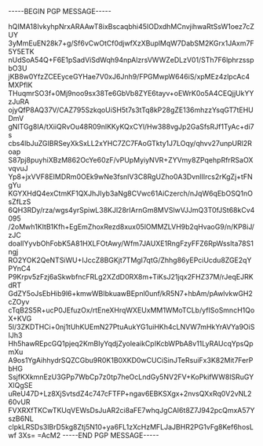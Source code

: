 -----BEGIN PGP MESSAGE-----

hQIMA18IvkyhpNrxARAAwT8ixBscaqbhi45IODxdhMCnvjihwaRtSsW1oez7cZUY
3yMmEuEN28k7+g/Sf6vCwOtCf0djwfXzXBuplMqW7DabSM2KGrx1JAxm7F5Y5ETK
nUdSoA54Q+F6E1pSadViSdWqh94npAlzrsVWWZeDLzV01/STh7F6lphrzsspbO3U
jKB8w0YfzZCEEyceGYHae7V0xJ6Jnh9/FPGMwpW646iS/xpMEz4zlpcAc4MXPfIK
THuqmrSO3f+0Mj9noo9sx38Te6GbVb8ZYE6tayv+oEWrK0o5A4CEQjjUkYYzJuRA
ojyQfP8AQ37V/CAZ795SzkqoUiSH5t7s3tTq8kP28gZE136mhzzYsqGT7tEHUDmV
gNlTGg8IA/tXiiQRvOu48R09nlKKyKQxCYl/Hw388vgJp2GaSfsRJf1TyAc+di7s
cbs4lbJuZGIBRSeyXkSxLL2xYHC7ZC7FAoGTkty1J7LOqy/qhvv27unpURl2Roap
S87pj8puyhiXBzM862OcYe60zF/vPUpMyiyNVR+ZYVmy8ZPqehpRfrRSaOXvqvuJ
Yp8+jxVVF8EIMDRm0OEk9wNe3fsnlV3C8RgUZho0A3DvnlIIrcs2rKgZj+tFNgYu
KGYXHdQ4exCtmKF1QXJhJIyb3aNg8CVwc61AiCzerch/nJqW6qEbOSQ1nOsZfLzS
6QH3RDy/rza/wgs4yrSpiwL38KJl28rIArnGm8MVSlwVJJmQ3T0fJSt68kCv4095
/2oMwh1KItB1Kfh+EgEmZhoxRezd8xux05lOMMZLVH9b2qHvaoG9/n/KP8iJ/zJC
doalIYyvbOhFobK5A81HXLFOtAwy/Wfm7JAUXE1RngFzyFFZ6RpWsslta78S1ngj
RO2YOK2QeNTSiWU+IJccZ8BGKjt7TMgI7qtG/Zhhg86yEPciUcdu8ZGE2qYPYnC4
P9Krpv5zFzj6aSkwbfncFRLg2XZdD0RX8m+TiKsJ21jqx2FHZ37M/rJeqEJRKdRT
GdZY5oJsEbHib9l6+kmwWBIbkuawBEpnl0unf/kR5N7+hbAm/pAwlvkwGH2cZOyv
cTqB2S5R+ucP0JEfuzOx/rtEneXHrqWXEUxMM1WMoTCLb/yfISoSmncH1QoX+KVG
5I/3ZKDTHCi+0nj1tUhKUEmN27PtuAukYG1uiHKh4cLNVW7mHkYrAVYa9OiSIJh3
Hh5hawREpcGQ1pjeq2KmBIyYqdjZyoleaikCpIKcbWPbA8v11LyRAUcqYpsQpmXu
A9os1YgAihhydrSQZCGbu9R0K1B0XKD0wCUCiSinJTeRsuiFx3K82Mit7FerPbHG
SsjfKXkmnEzU3GPp7WbCp7z0tp7heOcLndGy5NV2FV+KoPkifWW8lSRuGYXlQgSE
uReU47D+Lz8XjSvtsdZ4c747cFTFP+ngav6EBKSXgx+2nvsQXxRq0V2vNL260vUR
FVXRXfTKCwTKUqVEWsDsJuAR2ci8aFE7whqJgCAI6t8Z7J942pcQmxA57YszB6NL
clpkLRSDs3lBrD5kg8Ztj5N10+ya6FL1zXcHzMFLJaJBHR2PG1vFg8Kef6hosLwf
3Xs=
=AcM2
-----END PGP MESSAGE-----

